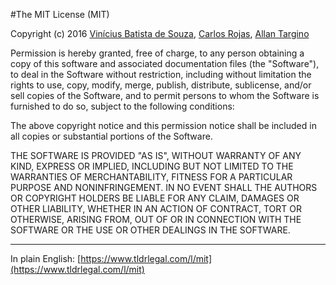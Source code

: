 #The MIT License (MIT)

Copyright (c) 2016 [Vinícius Batista de Souza](https://twitter.com/vbs_br), [Carlos Rojas](https://twitter.com/Karlitoz007), [Allan Targino](https://twitter.com/allantargino)

Permission is hereby granted, free of charge, to any person obtaining a copy
of this software and associated documentation files (the "Software"), to deal
in the Software without restriction, including without limitation the rights
to use, copy, modify, merge, publish, distribute, sublicense, and/or sell
copies of the Software, and to permit persons to whom the Software is
furnished to do so, subject to the following conditions:

The above copyright notice and this permission notice shall be included in all
copies or substantial portions of the Software.

THE SOFTWARE IS PROVIDED "AS IS", WITHOUT WARRANTY OF ANY KIND, EXPRESS OR
IMPLIED, INCLUDING BUT NOT LIMITED TO THE WARRANTIES OF MERCHANTABILITY,
FITNESS FOR A PARTICULAR PURPOSE AND NONINFRINGEMENT. IN NO EVENT SHALL THE
AUTHORS OR COPYRIGHT HOLDERS BE LIABLE FOR ANY CLAIM, DAMAGES OR OTHER
LIABILITY, WHETHER IN AN ACTION OF CONTRACT, TORT OR OTHERWISE, ARISING FROM,
OUT OF OR IN CONNECTION WITH THE SOFTWARE OR THE USE OR OTHER DEALINGS IN THE
SOFTWARE.

---

In plain English: [https://www.tldrlegal.com/l/mit](https://www.tldrlegal.com/l/mit)